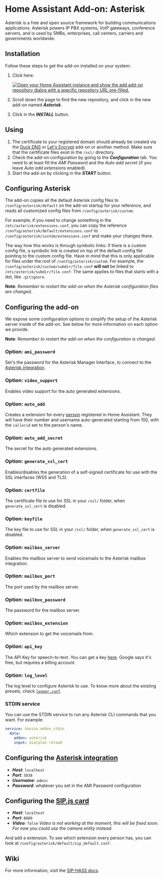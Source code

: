 # Home Assistant Add-on: Asterisk

Asterisk is a free and open source framework for building communications applications.
Asterisk powers IP PBX systems, VoIP gateways, conference servers, and is used by SMBs, enterprises, call centers, carriers and governments worldwide.

## Installation

Follow these steps to get the add-on installed on your system:

1. Click here:

   [![Open your Home Assistant instance and show the add add-on repository dialog with a specific repository URL pre-filled.](https://my.home-assistant.io/badges/supervisor_add_addon_repository.svg)](https://my.home-assistant.io/redirect/supervisor_add_addon_repository/?repository_url=https%3A%2F%2Fgithub.com%2FTECH7Fox%2Fasterisk-hass-addons)

1. Scroll down the page to find the new repository, and click in the new add-on named **_Asterisk_**.
1. Click in the **_INSTALL_** button.

## Using

1. The certificate to your registered domain should already be created via the [Duck DNS](https://github.com/home-assistant/hassio-addons/tree/master/duckdns) or [Let's Encrypt](https://github.com/home-assistant/hassio-addons/tree/master/letsencrypt) add-on or another method. Make sure that the certificate files exist in the `/ssl/` directory.
2. Check the add-on configuration by going to the **_Configuration_** tab. You need to at least fill the _AMI Password_ and the _Auto add secret_ (if you leave _Auto add extensions_ enabled).
3. Start the add-on by clicking in the **_START_** button.

## Configuring Asterisk

The add-on copies all the default Asterisk config files to `/config/asterisk/default` on the add-on startup for your reference, and reads all customized config files from `/config/asterisk/custom`.

For example, if you need to change something in the `/etc/asterisk/extensions.conf`, you can copy the reference `/config/asterisk/default/extensions.conf` to `/config/asterisk/custom/extensions.conf` and make your changes there.

The way how this works is through symbolic links: if there is a custom config file, a symbolic link is created on top of the default config file pointing to the custom config file. Have in mind that this is only applicable for files under the root of `/config/asterisk/custom`. For example, the `/config/asterisk/custom/subdir/file.conf` **will not** be linked to `/etc/asterisk/subdir/file.conf`. The same applies to files that starts with a dot, like `.gitignore`.

**Note**: _Remember to restart the add-on when the Asterisk configuration files are changed._

## Configuring the add-on

We expose some configuration options to simplify the setup of the Asterisk server inside of the add-on. See below for more information on each option we provide.

**Note**: _Remember to restart the add-on when the configuration is changed._

### Option: `ami_password`

Set's the password for the Asterisk Manager Interface, to connect to the [Asterisk integration](https://github.com/TECH7Fox/Asterisk-integration).

### Option: `video_support`

Enables video support for the auto generated extensions.

### Option: `auto_add`

Creates a extension for every [person](https://www.home-assistant.io/integrations/person/) registered in Home Assistant. They will have their number and username auto-generated starting from 100, with the `callerid` set to the person's name.

### Option: `auto_add_secret`

The secret for the auto generated extensions.

### Option: `generate_ssl_cert`

Enables/disables the generation of a self-signed certificate for use with the SSL interfaces (WSS and TLS).

### Option: `certfile`

The certificate file to use for SSL in your `/ssl/` folder, when `generate_ssl_cert` is disabled.

### Option: `keyfile`

The key file to use for SSL in your `/ssl/` folder, when `generate_ssl_cert` is disabled.

### Option: `mailbox_server`

Enables the mailbox server to send voicemails to the Asterisk mailbox integration.

### Option: `mailbox_port`

The port used by the mailbox server.

### Option: `mailbox_password`

The password for the mailbox server.

### Option: `mailbox_extension`

Which extension to get the voicemails from.

### Option: `api_key`

The API Key for speech-to-text.
You can get a key [here](https://cloud.google.com/speech-to-text). Google says it's free, but requires a billing account.

### Option: `log_level`

The log level to configure Asterisk to use. To know more about the existing presets, check [`logger.conf`](./rootfs/usr/share/tempio/logger.conf.gtpl).

### STDIN service

You can use the STDIN service to run any Asterisk CLI commands that you want. For example:

```yaml
service: hassio.addon_stdin
  data:
    addon: asterisk
    input: dialplan reload
```

## Configuring the [Asterisk integration](https://github.com/TECH7Fox/Asterisk-integration)

- **_Host_**: `localhost`
- **_Port_**: `5038`
- **_Username_**: `admin`
- **_Password_**: whatever you set in the AMI Password configuration

## Configuring the [SIP.js card](https://github.com/TECH7Fox/HA-SIP)

- **_Host_**: `localhost`
- **_Port_**: `8089`
- **_Video_**: `false` _Video is not working at the moment, this will be fixed soon. For now you could use the camera entity instead._

And add a extension. To see which extension every person has, you can look at `/config/asterisk/default/sip_default.conf`.

## Wiki

For more information, visit the [SIP-HASS docs](https://tech7fox.github.io/sip-hass-docs/).
